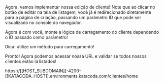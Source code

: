 Agora, vamos implementar nossa edição de cliente! Note que ao clicar no botão de editar na tela de listagem, você já é redirecionado diretamente para a página de criação, passando um parâmetro ID que pode ser visualizado no console do navegador.

Agora é com você, monte a lógica de carregamento do cliente dependendo o ID passado como parâmetro!

Dica: utilize um método para carregamento!

Pronto! Agora podemos acessar nossa URL e validar se todos nossos clientes estão lá listados!

https://[[HOST_SUBDOMAIN]]-4200-[[KATACODA_HOST]].environments.katacoda.com/clientes/home

